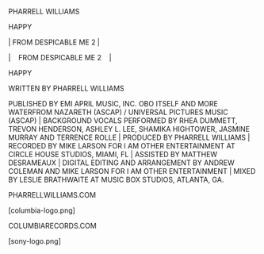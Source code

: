 <!-- FRONT -->

PHARRELL WILLIAMS

HAPPY

| FROM DESPICABLE ME 2 |

<!-- BACK -->

| &nbsp;&nbsp; FROM DESPICABLE ME 2 &nbsp;&nbsp; |

HAPPY

WRITTEN BY PHARRELL WILLIAMS

PUBLISHED BY EMI APRIL MUSIC, INC. OBO ITSELF AND MORE WATERFROM NAZARETH (ASCAP) / UNIVERSAL PICTURES MUSIC (ASCAP) | 
BACKGROUND VOCALS PERFORMED BY RHEA DUMMETT, TREVON HENDERSON, ASHLEY L. LEE, SHAMIKA HIGHTOWER, JASMINE MURRAY AND TERRENCE ROLLE | 
PRODUCED BY PHARRELL WILLIAMS | RECORDED BY MIKE LARSON FOR I AM OTHER ENTERTAINMENT AT CIRCLE HOUSE STUDIOS, MIAMI, FL |
ASSISTED BY MATTHEW DESRAMEAUX | DIGITAL EDITING AND ARRANGEMENT BY ANDREW COLEMAN AND MIKE LARSON FOR I AM OTHER ENTERTAINMENT |
MIXED BY LESLIE BRATHWAITE AT MUSIC BOX STUDIOS, ATLANTA, GA.

PHARRELLWILLIAMS.COM

[columbia-logo.png]

COLUMBIARECORDS.COM

[sony-logo.png]

